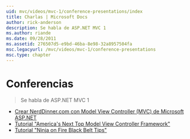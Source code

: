 ```yaml
---
uid: mvc/videos/mvc-1/conference-presentations/index
title: Charlas | Microsoft Docs
author: rick-anderson
description: Se habla de ASP.NET MVC 1
ms.author: riande
ms.date: 09/28/2011
ms.assetid: 276507d5-e9bd-46ba-8e98-32a8957504fa
msc.legacyurl: /mvc/videos/mvc-1/conference-presentations
msc.type: chapter
---
```

<a name="talks"></a>Conferencias
====================
> Se habla de ASP.NET MVC 1


- [Crear NerdDinner.com con Model View Controller (MVC) de Microsoft ASP.NET](creating-nerddinnercom-with-microsoft-aspnet-model-view-controller-mvc.md)
- [Tutorial "America's Next Top Model View Controller Framework"](americas-next-top-model-view-controller-framework.md)
- [Tutorial "Ninja on Fire Black Belt Tips"](ninja-on-fire-black-belt-tips.md)
